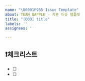```yaml
---
name: "\U0001F955 Issue Template"
about: TEAM QAPPLE - 기본 이슈 템플릿
title: "[OOO] title"
labels: ''
assignees: ''

---
```


## ❗체크리스트
- [ ] 
- [ ]
